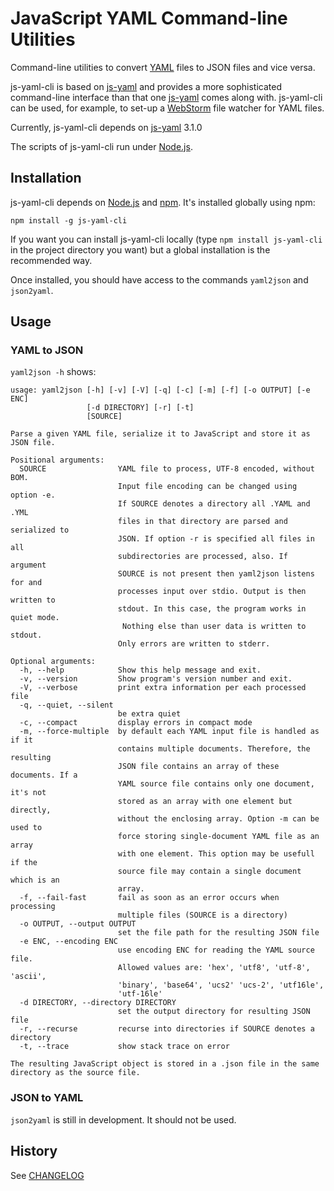 JavaScript YAML Command-line Utilities
======================================

Command-line utilities to convert [YAML](http://yaml.org/) files to JSON files and vice versa.

js-yaml-cli is based on [js-yaml](http://github.com/nodeca/js-yaml)
and provides a more sophisticated command-line interface 
than that one [js-yaml](http://github.com/nodeca/js-yaml) comes along with. js-yaml-cli can be used, for example, to
set-up a [WebStorm](http://www.jetbrains.com/webstorm) file watcher for YAML files.

Currently, js-yaml-cli depends on [js-yaml](http://github.com/nodeca/js-yaml#) 3.1.0

The scripts of js-yaml-cli run under [Node.js](http://nodejs.org/).

## Installation

js-yaml-cli depends on [Node.js](http://nodejs.org/) and [npm](http://npmjs.org/). It's
installed globally using npm:

```
npm install -g js-yaml-cli
```

If you want you can install js-yaml-cli locally (type `npm install js-yaml-cli` in the project directory you want)
but a global installation is the recommended way.

Once installed, you should have access to the commands `yaml2json` and `json2yaml`.

## Usage

### YAML to JSON

`yaml2json -h` shows:

~~~
usage: yaml2json [-h] [-v] [-V] [-q] [-c] [-m] [-f] [-o OUTPUT] [-e ENC]
                 [-d DIRECTORY] [-r] [-t]
                 [SOURCE]

Parse a given YAML file, serialize it to JavaScript and store it as JSON file.

Positional arguments:
  SOURCE                YAML file to process, UTF-8 encoded, without BOM.
                        Input file encoding can be changed using option -e.
                        If SOURCE denotes a directory all .YAML and .YML
                        files in that directory are parsed and serialized to
                        JSON. If option -r is specified all files in all
                        subdirectories are processed, also. If argument
                        SOURCE is not present then yaml2json listens for and
                        processes input over stdio. Output is then written to
                        stdout. In this case, the program works in quiet mode.
                         Nothing else than user data is written to stdout.
                        Only errors are written to stderr.

Optional arguments:
  -h, --help            Show this help message and exit.
  -v, --version         Show program's version number and exit.
  -V, --verbose         print extra information per each processed file
  -q, --quiet, --silent
                        be extra quiet
  -c, --compact         display errors in compact mode
  -m, --force-multiple  by default each YAML input file is handled as if it
                        contains multiple documents. Therefore, the resulting
                        JSON file contains an array of these documents. If a
                        YAML source file contains only one document, it's not
                        stored as an array with one element but directly,
                        without the enclosing array. Option -m can be used to
                        force storing single-document YAML file as an array
                        with one element. This option may be usefull if the
                        source file may contain a single document which is an
                        array.
  -f, --fail-fast       fail as soon as an error occurs when processing
                        multiple files (SOURCE is a directory)
  -o OUTPUT, --output OUTPUT
                        set the file path for the resulting JSON file
  -e ENC, --encoding ENC
                        use encoding ENC for reading the YAML source file.
                        Allowed values are: 'hex', 'utf8', 'utf-8', 'ascii',
                        'binary', 'base64', 'ucs2' 'ucs-2', 'utf16le',
                        'utf-16le'
  -d DIRECTORY, --directory DIRECTORY
                        set the output directory for resulting JSON file
  -r, --recurse         recurse into directories if SOURCE denotes a directory
  -t, --trace           show stack trace on error

The resulting JavaScript object is stored in a .json file in the same directory as the source file.
~~~

### JSON to YAML

`json2yaml` is still in development. It should not be used.

## History

See [CHANGELOG](CHANGELOG.md)
